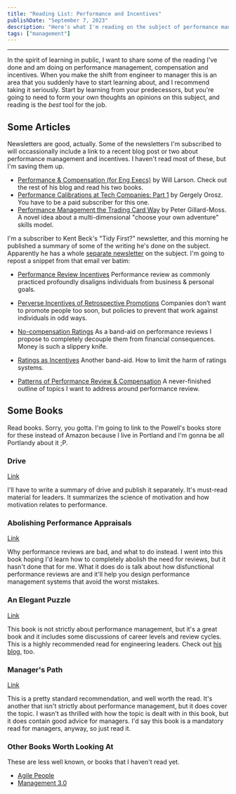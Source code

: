 ```yaml
---
title: "Reading List: Performance and Incentives"
publishDate: "September 7, 2023"
description: "Here's what I'm reading on the subject of performance management, compensation and incentives"
tags: ["management"]
---
```

---
In the spirit of learning in public, I want to share some of the reading I've done and am doing on performance management, compensation and incentives. When you make the shift from engineer to manager this is an area that you suddenly have to start learning about, and I recommend taking it seriously. Start by learning from your predecessors, but you're going to need to form your own thoughts an opinions on this subject, and reading is the _best_ tool for the job.

## Some Articles

Newsletters are good, actually. Some of the newsletters I'm subscribed to will occassionally include a link to a recent blog post or two about performance management and incentives. I haven't read most of these, but I'm saving them up.

- [Performance & Compensation (for Eng Execs)](https://lethain.com/performance-compensation-process-exec/) by Will Larson. Check out the rest of his blog and read his two books.
- [Performance Calibrations at Tech Companies: Part 1](https://newsletter.pragmaticengineer.com/p/performance-calibrations?utm_source=substack&utm_medium=email) by Gergely Orosz. You have to be a paid subscriber for this one.
- [Performance Management the Trading Card Way](https://peter.gillardmoss.me.uk/blog/2023/08/06/performance-management-the-trading-card-way/?utm_source=brevo&utm_campaign=Level%20Up%20-%20Issue%20211&utm_medium=email) by Peter Gillard-Moss. A novel idea about a multi-dimensional "choose your own adventure" skills model.

I'm a subscriber to Kent Beck's "Tidy First?" newsletter, and this morning he published a summary of some of the writing he's done on the subject. Apparently he has a whole [separate newsletter](https://tidyfirst.substack.com/s/incentives?utm_source=substack&utm_medium=menu) on the subject. I'm going to repost a snippet from that email ver batim:

- [Performance Review Incentives](https://tidyfirst.substack.com/p/performance-review-incentives?utm_source=substack&utm_medium=email) Performance review as commonly practiced profoundly disaligns individuals from business & personal goals.

- [Perverse Incentives of Retrospective Promotions](https://tidyfirst.substack.com/p/perverse-incentives-of-retrospective?utm_source=substack&utm_medium=email) Companies don’t want to promote people too soon, but policies to prevent that work against individuals in odd ways.

- [No-compensation Ratings](https://tidyfirst.substack.com/p/no-compensation-ratings?utm_source=substack&utm_medium=email) As a band-aid on performance reviews I propose to completely decouple them from financial consequences. Money is such a slippery knife.

- [Ratings as Incentives](https://tidyfirst.substack.com/p/ratings-as-incentives?utm_source=substack&utm_medium=email) Another band-aid. How to limit the harm of ratings systems.

- [Patterns of Performance Review & Compensation](https://tidyfirst.substack.com/p/patterns-of-performance-review-and?utm_source=substack&utm_medium=email) A never-finished outline of topics I want to address around performance review.

## Some Books

Read books. Sorry, you gotta. I'm going to link to the Powell's books store for these instead of Amazon because I live in Portland and I'm gonna be all Portlandy about it ;P.

### Drive

[Link](https://www.powells.com/book/drive-the-surprising-truth-about-what-motivates-us-9781594484803)

I'll have to write a summary of drive and publish it separately. It's must-read material for leaders. It summarizes the science of motivation and how motivation relates to performance.

### Abolishing Performance Appraisals

[Link](https://www.powells.com/book/abolishing-performance-appraisals-why-they-backfire-what-to-do-instead-9781576752005)

Why performance reviews are bad, and what to do instead. I went into this book hoping I'd learn how to completely abolish the need for reviews, but it hasn't done that for me. What it does do is talk about how disfunctional performance reviews are and it'll help you design performance management systems that avoid the worst mistakes.

### An Elegant Puzzle

[Link](https://www.powells.com/book/elegant-puzzle-systems-of-engineering-management-9781732265189)

This book is not strictly about performance management, but it's a great book and it includes some discussions of career levels and review cycles. This is a highly recommended read for engineering leaders. Check out [his blog](https://lethain.com/), too.

### Manager's Path

[Link](https://www.powells.com/book/managers-path-a-guide-for-tech-leaders-navigating-growth-change-9781491973899)

This is a pretty standard recommendation, and well worth the read. It's another that isn't strictly about performance management, but it does cover the topic. I wasn't as thrilled with how the topic is dealt with in this book, but it does contain good advice for managers. I'd say this book is a mandatory read for managers, anyway, so just read it.

### Other Books Worth Looking At

These are less well known, or books that I haven't read yet.

- [Agile People](https://www.powells.com/book/agile-people-9781619616257)
- [Management 3.0](https://www.amazon.com/Management-3-0-Developers-Developing-Addison-Wesley/dp/0321712471/ref=sr_1_1?crid=3BD70B2RM72XQ&keywords=management+3.0&qid=1694107608&sprefix=management+3.0%2Caps%2C164&sr=8-1)
